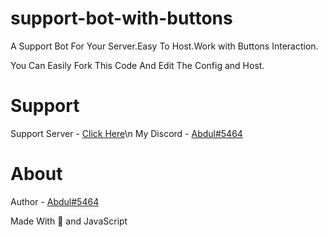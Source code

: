 # support-bot-with-buttons
A Support Bot For Your Server.Easy To Host.Work with Buttons Interaction.

You Can Easily Fork This Code And Edit The Config and Host.

# Support

Support Server - [Click Here](https://discord.gg/sAMznQK2NG)\n
My Discord - [Abdul#5464](https://discord.com/users/737553088218529813)

# About

Author - [Abdul#5464](https://github.com/Abdul1810/)

Made With 💖 and JavaScript
